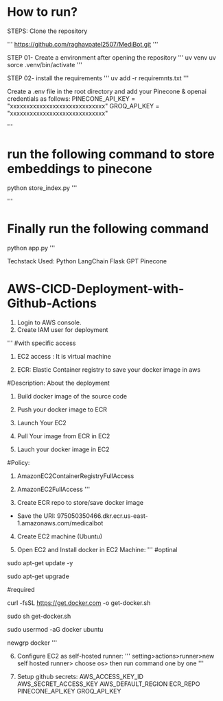 # How to run?
STEPS:
Clone the repository

'''
https://github.com/raghavpatel2507/MediBot.git
'''

STEP 01- Create a environment after opening the repository
'''
uv venv
uv sorce .venv/bin/activate
'''

STEP 02- install the requirements
'''
uv add -r requiremnts.txt
'''

Create a .env file in the root directory and add your Pinecone & openai credentials as follows:
PINECONE_API_KEY = "xxxxxxxxxxxxxxxxxxxxxxxxxxxxx"
GROQ_API_KEY = "xxxxxxxxxxxxxxxxxxxxxxxxxxxxx"

'''
# run the following command to store embeddings to pinecone
python store_index.py
'''

'''
# Finally run the following command
python app.py
'''

Techstack Used:
Python
LangChain
Flask
GPT
Pinecone

# AWS-CICD-Deployment-with-Github-Actions
1. Login to AWS console.
2. Create IAM user for deployment

'''
#with specific access

1. EC2 access : It is virtual machine

2. ECR: Elastic Container registry to save your docker image in aws


#Description: About the deployment

1. Build docker image of the source code

2. Push your docker image to ECR

3. Launch Your EC2 

4. Pull Your image from ECR in EC2

5. Lauch your docker image in EC2

#Policy:

1. AmazonEC2ContainerRegistryFullAccess

2. AmazonEC2FullAccess
'''

3. Create ECR repo to store/save docker image
- Save the URI: 975050350466.dkr.ecr.us-east-1.amazonaws.com/medicalbot


4. Create EC2 machine (Ubuntu)

5. Open EC2 and Install docker in EC2 Machine:
'''
#optinal

sudo apt-get update -y

sudo apt-get upgrade

#required

curl -fsSL https://get.docker.com -o get-docker.sh

sudo sh get-docker.sh

sudo usermod -aG docker ubuntu

newgrp docker
'''

6. Configure EC2 as self-hosted runner:
'''
setting>actions>runner>new self hosted runner> choose os> then run command one by one
'''

7. Setup github secrets:
AWS_ACCESS_KEY_ID
AWS_SECRET_ACCESS_KEY
AWS_DEFAULT_REGION
ECR_REPO
PINECONE_API_KEY
GROQ_API_KEY